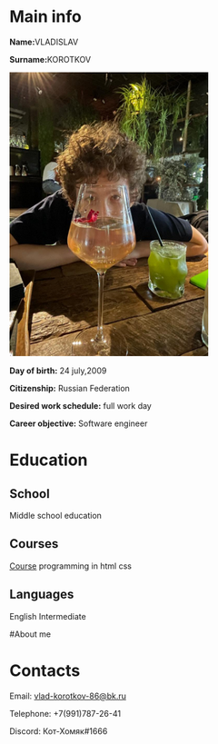 # Main info
<b>Name:</b>VLADISLAV

<b>Surname:</b>KOROTKOV

<img src="https://github.com/trokor230/trokor230/blob/main/photos/image-05-06-22-05-08.jpeg" height="500px" width="350px">

<b>Day of birth:</b> 24 july,2009 

<b>Citizenship:</b> Russian Federation

<b>Desired work schedule:</b> full work day

<b>Career objective:</b> Software engineer

# Education
## School
Middle school education
## Courses
[Course](http://www.dnttm.su/) programming in html css

## Languages

English Intermediate


#About me


# Contacts
Email: vlad-korotkov-86@bk.ru 

Telephone: +7(991)787-26-41



Discord: Кот-Хомяк#1666

